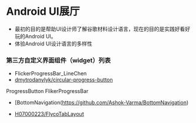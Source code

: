 # Android UI展厅
- 最初的目的是帮助UI设计师了解谷歌材料设计语言，现在的目的是实践好看好玩的Android UI。
- 体验Android UI设计语言的多样性

### 第三方自定义界面组件（widget）列表
- FlickerProgressBar_LineChen
- [dmytrodanylyk/circular-progress-button](https://github.com/dmytrodanylyk/circular-progress-button)

ProgressButton
FlikerProgressBar


- [BottomNavigation(https://github.com/Ashok-Varma/BottomNavigation)

- [H07000223/FlycoTabLayout]()